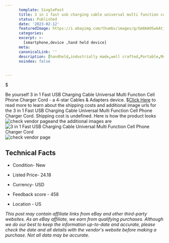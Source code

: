 ```yaml
---
      template: SinglePost
      title: 3 in 1 fast usb charging cable universal multi function cell phone charger cord
      status: Published
      date: '2023-02-12'
      featuredImage: https://i.ebayimg.com/thumbs/images/g/Gm8AAOSwkAtjTRtT/s-l225.jpg
      categories: 
      excerpt: >-
        [smartphone,device ,hand held device]
      meta:
      canonicalLink: ''
      description: [handheld,industrially made,well crafted,Portable,Mobile,Compact,Convenient,Lightweight,Maneuverable,Man-portable,Miniature,Carriable,Hand-held,Light,Holdable,Transportable,Mobile device,Pocket-sized,On-the-go,Wireless,Cordless,Compact size,Convenient size, smartphone,device ,hand held device]
      noindex: false
      
        
---
```

$

Be yourself 3 in 1 Fast USB Charging Cable Universal Multi Function Cell Phone Charger Cord - a 4-star Cables & Adapters device.
$[Click Here](https://www.ebay.com/itm/234738370934?hash=item36a77f4976%3Ag%3AGm8AAOSwkAtjTRtT&mkevt=1&mkcid=1&mkrid=711-53200-19255-0&campid=%253CePNCampaignId%253E&customid=%253CreferenceId%253E&toolid=10049) to read more to learn about the shipping costs and additional image urls for the 3 in 1 Fast USB Charging Cable Universal Multi Function Cell Phone Charger Cord. Shipping cost is undefined. Here is how the product looks ![check vendor page](https://i.ebayimg.com/thumbs/images/g/Gm8AAOSwkAtjTRtT/s-l225.jpg)and the additional images are![3 in 1 Fast USB Charging Cable Universal Multi Function Cell Phone Charger Cord](https://i.ebayimg.com/images/g/Gm8AAOSwkAtjTRtT/s-l1200.jpg)![check vendor page](https://origin-galleryplus.ebayimg.com/ws/web/234738370934_2_0_1/225x225.jpg,https://origin-galleryplus.ebayimg.com/ws/web/234738370934_3_0_1/225x225.jpg,https://origin-galleryplus.ebayimg.com/ws/web/234738370934_4_0_1/225x225.jpg,https://origin-galleryplus.ebayimg.com/ws/web/234738370934_5_0_1/225x225.jpg,https://origin-galleryplus.ebayimg.com/ws/web/234738370934_6_0_1/225x225.jpg,https://origin-galleryplus.ebayimg.com/ws/web/234738370934_7_0_1/225x225.jpg,https://origin-galleryplus.ebayimg.com/ws/web/234738370934_8_0_1/225x225.jpg,https://origin-galleryplus.ebayimg.com/ws/web/234738370934_9_0_1/225x225.jpg,https://origin-galleryplus.ebayimg.com/ws/web/234738370934_10_0_1/225x225.jpg,https://origin-galleryplus.ebayimg.com/ws/web/234738370934_11_0_1/225x225.jpg,https://origin-galleryplus.ebayimg.com/ws/web/234738370934_12_0_1/225x225.jpg)



 ## Technical Facts 



     
      

 - Condition- New 


      

 - Listed Price- 24.18 


      

 - Currency- USD 


      

 - Feedback score - 458 


      

 - Location - US 


      
      

 *_This post may contain affiliate links from eBay and other third-party websites. As an eBay affiliate, we earn from qualifying purchases. Although we do our best to keep the information up-to-date and accurate, please check the date and all details with the vendor's website before making a purchase. Not all data may be accurate._*






